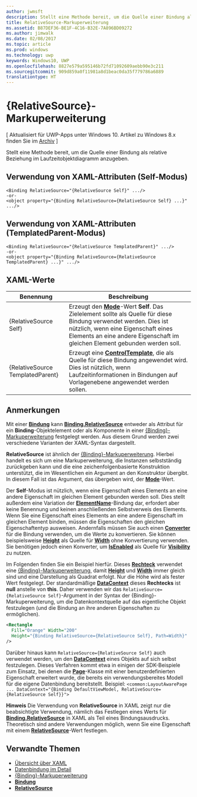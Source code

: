 ```yaml
---
author: jwmsft
description: Stellt eine Methode bereit, um die Quelle einer Bindung als relative Beziehung im Laufzeitobjektdiagramm anzugeben.
title: RelativeSource-Markuperweiterung
ms.assetid: B87DEF36-BE1F-4C16-B32E-7A896BD09272
ms.author: jimwalk
ms.date: 02/08/2017
ms.topic: article
ms.prod: windows
ms.technology: uwp
keywords: Windows10, UWP
ms.openlocfilehash: 8827e579a595146b72fd71092609aebb90e3c211
ms.sourcegitcommit: 909d859a0f11981a8d1beac0da35f779786a6889
translationtype: HT
---
```

# <a name="relativesource-markup-extension"></a>{RelativeSource}-Markuperweiterung

\[ Aktualisiert für UWP-Apps unter Windows 10. Artikel zu Windows 8.x finden Sie im [Archiv](http://go.microsoft.com/fwlink/p/?linkid=619132) \]

Stellt eine Methode bereit, um die Quelle einer Bindung als relative Beziehung im Laufzeitobjektdiagramm anzugeben.

## <a name="xaml-attribute-usage-self-mode"></a>Verwendung von XAML-Attributen (Self-Modus)

``` syntax
<Binding RelativeSource="{RelativeSource Self}" .../>
-or-
<object property="{Binding RelativeSource={RelativeSource Self} ...}" .../>
```

## <a name="xaml-attribute-usage-templatedparent-mode"></a>Verwendung von XAML-Attributen (TemplatedParent-Modus)

``` syntax
<Binding RelativeSource="{RelativeSource TemplatedParent}" .../>
-or-
<object property="{Binding RelativeSource={RelativeSource TemplatedParent} ...}" .../>
```

## <a name="xaml-values"></a>XAML-Werte

| Benennung | Beschreibung |
|------|-------------|
| {RelativeSource Self} | Erzeugt den [<strong>Mode</strong>](https://msdn.microsoft.com/library/windows/apps/br209915)-Wert <strong>Self</strong>. Das Zielelement sollte als Quelle für diese Bindung verwendet werden. Dies ist nützlich, wenn eine Eigenschaft eines Elements an eine andere Eigenschaft im gleichen Element gebunden werden soll. |
| {RelativeSource TemplatedParent} | Erzeugt eine [<strong>ControlTemplate</strong>](https://msdn.microsoft.com/library/windows/apps/br209391), die als Quelle für diese Bindung angewendet wird. Dies ist nützlich, wenn Laufzeitinformationen in Bindungen auf Vorlagenebene angewendet werden sollen. | 

## <a name="remarks"></a>Anmerkungen

Mit einer [**Bindung**](https://msdn.microsoft.com/library/windows/apps/br209820) kann [**Binding.RelativeSource**](https://msdn.microsoft.com/library/windows/apps/br209831) entweder als Attribut für ein **Binding**-Objektelement oder als Komponente in einer [{Binding}-Markuperweiterung](binding-markup-extension.md) festgelegt werden. Aus diesem Grund werden zwei verschiedene Varianten der XAML-Syntax dargestellt.

**RelativeSource** ist ähnlich der [{Binding}-Markuperweiterung](binding-markup-extension.md).  Hierbei handelt es sich um eine Markuperweiterung, die Instanzen selbstständig zurückgeben kann und die eine zeichenfolgenbasierte Konstruktion unterstützt, die im Wesentlichen ein Argument an den Konstruktor übergibt. In diesem Fall ist das Argument, das übergeben wird, der [**Mode**](https://msdn.microsoft.com/library/windows/apps/br209915)-Wert.

Der **Self**-Modus ist nützlich, wenn eine Eigenschaft eines Elements an eine andere Eigenschaft im gleichen Element gebunden werden soll. Dies stellt außerdem eine Variation der [**ElementName**](https://msdn.microsoft.com/library/windows/apps/br209828)-Bindung dar, erfordert aber keine Benennung und keinen anschließenden Selbstverweis des Elements. Wenn Sie eine Eigenschaft eines Elements an eine andere Eigenschaft im gleichen Element binden, müssen die Eigenschaften den gleichen Eigenschaftentyp ausweisen. Andernfalls müssen Sie auch einen [**Converter**](https://msdn.microsoft.com/library/windows/apps/br209826) für die Bindung verwenden, um die Werte zu konvertieren. Sie können beispielsweise [**Height**](https://msdn.microsoft.com/library/windows/apps/br208718) als Quelle für [**Width**](https://msdn.microsoft.com/library/windows/apps/br208751) ohne Konvertierung verwenden. Sie benötigen jedoch einen Konverter, um [**IsEnabled**](https://msdn.microsoft.com/library/windows/apps/br209419) als Quelle für [**Visibility**](https://msdn.microsoft.com/library/windows/apps/br209006) zu nutzen.

Im Folgenden finden Sie ein Beispiel hierfür. Dieses [**Rechteck**](https://msdn.microsoft.com/library/windows/apps/br243371) verwendet eine [{Binding}-Markuperweiterung](binding-markup-extension.md), damit [**Height**](https://msdn.microsoft.com/library/windows/apps/br208718) und [**Width**](https://msdn.microsoft.com/library/windows/apps/br208751) immer gleich sind und eine Darstellung als Quadrat erfolgt. Nur die Höhe wird als fester Wert festgelegt. Der standardmäßige [**DataContext**](https://msdn.microsoft.com/library/windows/apps/br208713) dieses **Rechtecks** ist **null** anstelle von **this**. Daher verwenden wir das `RelativeSource={RelativeSource Self}`-Argument in der Syntax der {Binding}-Markuperweiterung, um die Datenkontextquelle auf das eigentliche Objekt festzulegen (und die Bindung an ihre anderen Eigenschaften zu ermöglichen).

```XML
<Rectangle
  Fill="Orange" Width="200"
  Height="{Binding RelativeSource={RelativeSource Self}, Path=Width}"
/>
```

Darüber hinaus kann `RelativeSource={RelativeSource Self}` auch verwendet werden, um den [**DataContext**](https://msdn.microsoft.com/library/windows/apps/br208713) eines Objekts auf sich selbst festzulegen.  Dieses Verfahren kommt etwa in einigen der SDK-Beispiele zum Einsatz, bei denen die [**Page**](https://msdn.microsoft.com/library/windows/apps/br227503)-Klasse mit einer benutzerdefinierten Eigenschaft erweitert wurde, die bereits ein verwendungsbereites Modell für die eigene Datenbindung bereitstellt. Beispiel: `<common:LayoutAwarePage ... DataContext="{Binding DefaultViewModel, RelativeSource={RelativeSource Self}}">`

**Hinweis**  Die Verwendung von **RelativeSource** in XAML zeigt nur die beabsichtigte Verwendung, nämlich das Festlegen eines Werts für [**Binding.RelativeSource**](https://msdn.microsoft.com/library/windows/apps/br209831) in XAML als Teil eines Bindungsausdrucks. Theoretisch sind andere Verwendungen möglich, wenn Sie eine Eigenschaft mit einem [**RelativeSource**](https://msdn.microsoft.com/library/windows/apps/br209913)-Wert festlegen.

## <a name="related-topics"></a>Verwandte Themen

* [Übersicht über XAML](xaml-overview.md)
* [Datenbindung im Detail](https://msdn.microsoft.com/library/windows/apps/mt210946)
* [{Binding}-Markuperweiterung](binding-markup-extension.md)
* [**Bindung**](https://msdn.microsoft.com/library/windows/apps/br209820)
* [**RelativeSource**](https://msdn.microsoft.com/library/windows/apps/br209913)

